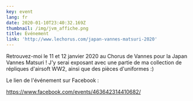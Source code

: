 ```yaml
---
key: event
lang: fr
date: 2020-01-10T23:40:32.169Z
thumbnail: /img/jvm_affiche.png
title: Evénement
link: 'http://www.lechorus.com/japan-vannes-matsuri-2020'
---
```

Retrouvez-moi le 11 et 12 janvier 2020 au Chorus de Vannes pour la Japan Vannes Matsuri ! J'y serai exposant avec une partie de ma collection de répliques d'airsoft WW2, ainsi que des pièces d'uniformes :)

Le lien de l'événement sur Facebook :

<https://www.facebook.com/events/463642314410682/>
